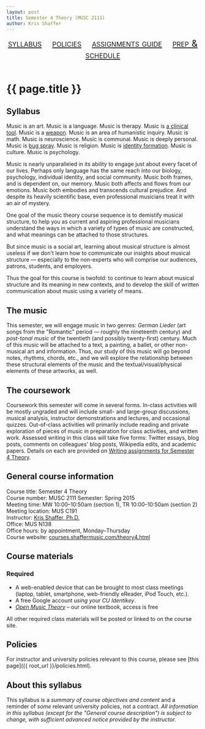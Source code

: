 ```yaml
---
layout: post
title: Semester 4 Theory (MUSC 2111)
author: Kris Shaffer
---
```


<div style="text-align: center; font-size: 1.75em; font-variant: small-caps"><a href="./theory4.html">syllabus</a>&nbsp;&nbsp;&nbsp;&nbsp;<a href="./policies.html">policies</a>&nbsp;&nbsp;&nbsp;&nbsp;<a href="./mt4-writing.html">assignments guide</a>&nbsp;&nbsp;&nbsp;&nbsp;<a href="./mt4-assign.html">prep & schedule</a></div><br/>

# {{ page.title }}

## Syllabus 

Music is an art. Music is a language. Music is therapy. Music is [a clinical tool](http://www.musictherapy.org). Music is a [weapon](https://en.wikipedia.org/wiki/Music_in_psychological_operations). Music is an area of humanistic inquiry. Music is math. Music is neuroscience. Music is communal. Music is deeply personal. Music is [bug spray](http://articles.latimes.com/2005/feb/13/entertainment/ca-musichurts13). Music is religion. Music is [identity formation](https://openlibrary.org/works/OL3505052W/Music_in_Everyday_Life). Music is culture. Music is psychology.

Music is nearly unparalleled in its ability to engage just about every facet of our lives. Perhaps only language has the same reach into our biology, psychology, individual identity, and social community. Music both frames, and is dependent on, our memory. Music both affects and flows from our emotions. Music both embodies and transcends cultural prejudice. And despite its heavily scientific base, even professional musicians treat it with an air of mystery.

One goal of the music theory course sequence is to demistify musical structure, to help you as current and aspiring professional musicians understand the ways in which a variety of types of music are constructed, and what meanings can be attached to those structures.

But since music is a social art, learning about musical structure is almost useless if we don't learn how to communicate our insights about musical structure — especially to the non-experts who will comprise our audiences, patrons, students, and employers.

Thus the goal for this course is twofold: to continue to learn about musical structure and its meaning in new contexts, and to develop the skill of written communication about music using a variety of means.

## The music

This semester, we will engage music in two genres: *German Lieder* (art songs from the "Romantic" period — roughly the nineteenth century) and *post-tonal music* of the twentieth (and possibly twenty-first) century. Much of this music will be attached to a text, a painting, a ballet, or other non-musical art and information. Thus, our study of this music will go beyond notes, rhythms, chords, etc., and we will explore the relationship between these structural elements of the music and the textual/visual/physical elements of these artworks, as well.

## The coursework

Coursework this semester will come in several forms. In-class activities will be mostly ungraded and will include small- and large-group discussions, musical analysis, instructor demonstrations and lectures, and occasional quizzes. Out-of-class activities will primarily include reading and private exploration of pieces of music in preparation for class activities, and written work. Assessed writing in this class will take five forms: Twitter essays, blog posts, comments on colleagues' blog posts, Wikipedia edits, and academic papers. Details on each are provided on [Writing assignments for Semester 4 Theory](mt4-writing.html).



## General course information

Course title: Semester 4 Theory  
Course number: MUSC 2111
Semester: Spring 2015  
Meeting time: MW 10:00–10:50am (section 1), TR 10:00–10:50am (section 2)  
Meeting location: MUS C191  
Instructor: [Kris Shaffer, Ph.D.](http://kris.shaffermusic.com)  
Office: MUS N138  
Office hours: by appointment, Monday–Thursday  
Course website: [courses.shaffermusic.com/theory4.html](http://courses.shaffermusic.com/theory4.html)  

## Course materials

### Required

- A web-enabled device that can be brought to most class meetings (laptop, tablet, smartphone, web-friendly eReader, iPod Touch, etc.).  
- A free Google account *using your CU Identikey*.  
- [*Open Music Theory*](http://openmusictheory.com) – our online textbook, access is free  

All other required class materials will be posted or linked to on the course site.

## Policies

For instructor and university policies relevant to this course, please see [this page]({{ root_url }}/policies.html).

## About this syllabus

This syllabus is a *summary of course objectives and content* and a reminder of *some* relevant university policies, not a contract. *All information in this syllabus (except for the "General course description") is subject to change, with sufficient advanced notice provided by the instructor.*